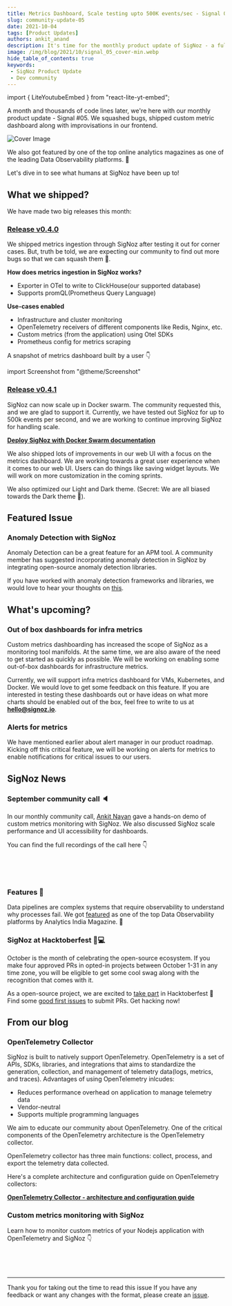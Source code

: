```yaml
---
title: Metrics Dashboard, Scale testing upto 500K events/sec - Signal 05
slug: community-update-05
date: 2021-10-04
tags: [Product Updates]
authors: ankit_anand
description: It's time for the monthly product update of SigNoz - a full-stack open-source and observability tool. Find out what we've been upto at SigNoz during September, 2021.
image: /img/blog/2021/10/signal_05_cover-min.webp
hide_table_of_contents: true
keywords:
 - SigNoz Product Update
 - Dev community
---
```


import { LiteYoutubeEmbed } from "react-lite-yt-embed";


<head>
  <link rel="canonical" href="https://signoz.io/blog/community-update-05/"/>
</head>

A month and thousands of code lines later, we're here with our monthly product update - Signal #05. We squashed bugs, shipped custom metric dashboard  along with improvisations in our frontend.

<!--truncate-->

![Cover Image](/img/blog/2021/10/signal_05_cover-min.webp)

We also got featured by one of the top online analytics magazines as one of the leading Data Observability platforms. 🥳

Let's dive in to see what humans at SigNoz have been up to!

## What we shipped?
We have made two big releases this month:

### [Release v0.4.0](https://github.com/SigNoz/signoz/releases/tag/v0.4.0)

We shipped metrics ingestion through SigNoz after testing it out for corner cases. But, truth be told, we are expecting our community to find out more bugs so that we can squash them 🐞.

**How does metrics ingestion in SigNoz works?**

- Exporter in OTel to write to ClickHouse(our supported database)
- Supports promQL(Prometheus Query Language)

**Use-cases enabled**
- Infrastructure and cluster monitoring
- OpenTelemetry receivers of different components like Redis, Nginx, etc.
- Custom metrics (from the application) using Otel SDKs
- Prometheus config for metrics scraping

A snapshot of metrics dashboard built by a user 👇

import Screenshot from "@theme/Screenshot"

<Screenshot
   alt="SigNoz dashboard showing custom metrics dashboard"
   height={500}
   src="/img/blog/2021/10/signoz_custom_dashboard-min.webp"
   title="Build a custom dashboard for your infrastruture with metrics that matters to you!"
   width={700}
/>

### [Release v0.4.1](https://github.com/SigNoz/signoz/releases/tag/v0.4.1)
SigNoz can now scale up in Docker swarm. The community requested this, and we are glad to support it. Currently, we have tested out SigNoz for up to 500k events per second, and we are working to continue improving SigNoz for handling scale.

**[Deploy SigNoz with Docker Swarm documentation](https://signoz.io/docs/install/docker-swarm/)**

We also shipped lots of improvements in our web UI with a focus on the metrics dashboard. We are working towards a great user experience when it comes to our web UI. Users can do things like saving widget layouts. We will work on more customization in the coming sprints.

We also optimized our Light and Dark theme. (Secret: We are all biased towards the Dark theme 🙈).

## Featured Issue
### Anomaly Detection with SigNoz

Anomaly Detection can be a great feature for an APM tool. A community member has suggested incorporating anomaly detection in SigNoz by integrating open-source anomaly detection libraries.

If you have worked with anomaly detection frameworks and libraries, we would love to hear your thoughts on [this](https://github.com/SigNoz/signoz/issues/295).

## What's upcoming?

### Out of box dashboards for infra metrics
Custom metrics dashboarding has increased the scope of SigNoz as a monitoring tool manifolds. At the same time, we are also aware of the need to get started as quickly as possible. We will be working on enabling some out-of-box dashboards for infrastructure metrics.

Currently, we will support infra metrics dashboard for VMs, Kubernetes, and Docker. We would love to get some feedback on this feature. If you are interested in testing these dashboards out or have ideas on what more charts should be enabled out of the box, feel free to write to us at **hello@signoz.io**.

### Alerts for metrics
We have mentioned earlier about alert manager in our product roadmap. Kicking off this critical feature, we will be working on alerts for metrics to enable notifications for critical issues to our users.

## SigNoz News

### September community call 🔈
In our monthly community call, [Ankit Nayan](https://github.com/ankitnayan) gave a hands-on demo of custom metrics monitoring with SigNoz. We also discussed SigNoz scale performance and UI accessibility for dashboards.

You can find the full recordings of the call here 👇

<p>&nbsp;</p>

<LiteYoutubeEmbed id="fy1K5PifDDU" mute={false} />

<p>&nbsp;</p>


### Features 📸
Data pipelines are complex systems that require observability to understand why processes fail. We got [featured](https://analyticsindiamag.com/top-data-observability-platforms-for-monitoring-data-quality-at-scale/) as one of the top Data Observability platforms by Analytics India Magazine. 🎉

### SigNoz at Hacktoberfest 🧑💻
October is the month of celebrating the open-source ecosystem. If you make four approved PRs in opted-in projects between October 1-31 in any time zone, you will be eligible to get some cool swag along with the recognition that comes with it.

As a open-source project, we are excited to [take part](https://signoz.io/blog/hacktoberfest/) in Hacktoberfest 🎉 Find some [good first issues](https://github.com/SigNoz/signoz/issues?q=is%3Aissue+is%3Aopen+label%3A%22good+first+issue%22) to submit PRs. Get hacking now!

## From our blog
### OpenTelemetry Collector
SigNoz is built to natively support OpenTelemetry. OpenTelemetry is a set of APIs, SDKs, libraries, and integrations that aims to standardize the generation, collection, and management of telemetry data(logs, metrics, and traces). Advantages of using OpenTelemetry inlcudes:

- Reduces performance overhead on application to manage telemetry data
- Vendor-neutral
- Supports multiple programming languages
 
We aim to educate our community about OpenTelemetry. One of the critical components of the OpenTelemetry architecture is the OpenTelemetry collector.

OpenTelemetry collector has three main functions: collect, process, and export the telemetry data collected.

Here's a complete architecture and configuration guide on OpenTelemetry collectors:

**[OpenTelemetry Collector - architecture and configuration guide](https://signoz.io/blog/opentelemetry-collector-complete-guide/)** 

### Custom metrics monitoring with SigNoz
Learn how to monitor custom metrics of your Nodejs application with OpenTelemetry and SigNoz 👇

<p>&nbsp;</p>

<LiteYoutubeEmbed id="7Ni78SajFLM" mute={false} />

<p>&nbsp;</p>

---

Thank you for taking out the time to read this issue  If you have any feedback or want any changes with the format, please create an [issue](https://github.com/SigNoz/signoz/issues).


